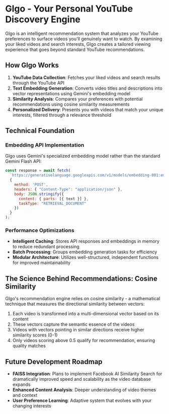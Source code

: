 # Glgo - Your Personal YouTube Discovery Engine

Glgo is an intelligent recommendation system that analyzes your YouTube preferences to surface videos you'll genuinely want to watch. By examining your liked videos and search interests, Glgo creates a tailored viewing experience that goes beyond standard YouTube recommendations.

## How Glgo Works

1. **YouTube Data Collection**: Fetches your liked videos and search results through the YouTube API
2. **Text Embedding Generation**: Converts video titles and descriptions into vector representations using Gemini's embedding model
3. **Similarity Analysis**: Compares your preferences with potential recommendations using cosine similarity measurements
4. **Personalized Delivery**: Presents you with videos that match your unique interests, filtered through a relevance threshold

## Technical Foundation

### Embedding API Implementation

Glgo uses Gemini's specialized embedding model rather than the standard Gemini Flash API:

```javascript
const response = await fetch(
  `https://generativelanguage.googleapis.com/v1/models/embedding-001:embedContent?key=${GEMINI_API_KEY}`,
  {
    method: 'POST',
    headers: { "Content-Type": "application/json" },
    body: JSON.stringify({
      content: { parts: [{ text }] },
      taskType: "RETRIEVAL_DOCUMENT"
    })
  }
);
```

### Performance Optimizations

- **Intelligent Caching**: Stores API responses and embeddings in memory to reduce redundant processing
- **Batch Processing**: Groups embedding generation tasks for efficiency
- **Modular Architecture**: Utilizes well-structured, independent functions for improved maintainability

## The Science Behind Recommendations: Cosine Similarity

Glgo's recommendation engine relies on cosine similarity - a mathematical technique that measures the directional similarity between vectors:

1. Each video is transformed into a multi-dimensional vector based on its content
2. These vectors capture the semantic essence of the videos
3. Videos with vectors pointing in similar directions receive higher similarity scores (0-1)
4. Only videos scoring above 0.5 qualify for recommendation, ensuring quality matches

## Future Development Roadmap

- **FAISS Integration**: Plans to implement Facebook AI Similarity Search for dramatically improved speed and scalability as the video database expands
- **Enhanced Content Analysis**: Deeper understanding of video themes and context
- **User Preference Learning**: Adaptive system that evolves with your changing interests